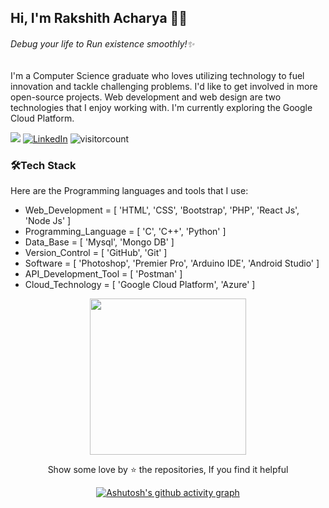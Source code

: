 ## Hi, I'm Rakshith Acharya 👨‍💻

###### _Debug your life to Run existence smoothly!✨_
    
I'm a Computer Science graduate who loves utilizing technology to fuel innovation and tackle challenging problems. I'd like to get involved in more open-source projects. Web development and web design are two technologies that I enjoy working with. I'm currently exploring the Google Cloud Platform. 

<a href=https://www.youtube.com/channel/UCoPPOzdy8Z6r68F27zXeJDw> <img src="https://img.shields.io/youtube/channel/views/UCoPPOzdy8Z6r68F27zXeJDw?style=social"></a> [![LinkedIn](https://img.shields.io/badge/LinkedIn-%230077B5.svg?logo=linkedin&logoColor=white)](https://linkedin.com/in/rakshixh) 
![visitorcount](https://komarev.com/ghpvc/?username=rakshixh&label=Visitors+Count&color=brightgreen)

### 🛠️Tech Stack

Here are the Programming languages and tools that I use:

- Web_Development = [ 'HTML', 'CSS', 'Bootstrap', 'PHP', 'React Js', 'Node Js' ]
- Programming_Language = [ 'C', 'C++', 'Python' ]
- Data_Base = [ 'Mysql', 'Mongo DB' ]
- Version_Control = [ 'GitHub', 'Git' ]
- Software = [ 'Photoshop', 'Premier Pro', 'Arduino IDE', 'Android Studio' ]
- API_Development_Tool = [ 'Postman' ] 
- Cloud_Technology = [ 'Google Cloud Platform', 'Azure' ]

<div align="center">
<img src="https://octodex.github.com/images/daftpunktocat-guy.gif" height="" width="250" /> 
  
Show some love by ⭐ the repositories, If you find it helpful
  
[![Ashutosh's github activity graph](https://github-readme-activity-graph.vercel.app/graph?username=rakshixh&bg_color=413a3d&color=ffffff&line=9e4c98&point=ac92d3&area=true&hide_border=true)](https://github.com/ashutosh00710/github-readme-activity-graph)

</div>
